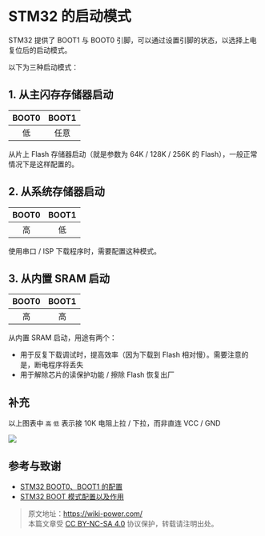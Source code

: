 # STM32 的启动模式

STM32 提供了 BOOT1 与 BOOT0 引脚，可以通过设置引脚的状态，以选择上电复位后的启动模式。

以下为三种启动模式：

## 1. 从主闪存存储器启动

| BOOT0 | BOOT1 |
| :---: | :---: |
|  低   | 任意  |

从片上 Flash 存储器启动（就是参数为 64K / 128K / 256K 的 Flash），一般正常情况下是这样配置的。

## 2. 从系统存储器启动

| BOOT0 | BOOT1 |
| :---: | :---: |
|  高   |  低   |

使用串口 / ISP 下载程序时，需要配置这种模式。

## 3. 从内置 SRAM 启动

| BOOT0 | BOOT1 |
| :---: | :---: |
|  高   |  高   |

从内置 SRAM 启动，用途有两个：

- 用于反复下载调试时，提高效率（因为下载到 Flash 相对慢）。需要注意的是，断电程序将丢失
- 用于解除芯片的读保护功能 / 擦除 Flash 恢复出厂

## 补充

以上图表中 `高` `低` 表示接 10K 电阻上拉 / 下拉，而非直连 VCC / GND

![](https://media.wiki-power.com/img/20200603134417.jpg)

## 参考与致谢

- [STM32 BOOT0、BOOT1 的配置](https://blog.csdn.net/Creative_Team/article/details/79315876)
- [STM32 BOOT 模式配置以及作用](https://blog.csdn.net/weixin_34349320/article/details/86231081?utm_medium=distribute.pc_relevant.none-task-blog-BlogCommendFromMachineLearnPai2-1.nonecase&depth_1-utm_source=distribute.pc_relevant.none-task-blog-BlogCommendFromMachineLearnPai2-1.nonecase)

> 原文地址：<https://wiki-power.com/>  
> 本篇文章受 [CC BY-NC-SA 4.0](https://creativecommons.org/licenses/by/4.0/deed.zh) 协议保护，转载请注明出处。
